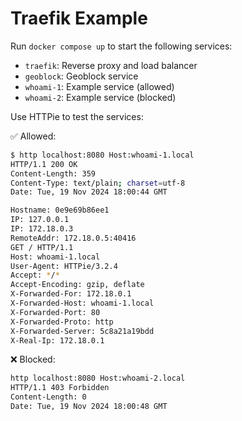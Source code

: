 # Traefik Example

Run `docker compose up` to start the following services:

- `traefik`: Reverse proxy and load balancer
- `geoblock`: Geoblock service
- `whoami-1`: Example service (allowed)
- `whoami-2`: Example service (blocked)

Use HTTPie to test the services:

✅ Allowed:

```bash
$ http localhost:8080 Host:whoami-1.local
HTTP/1.1 200 OK
Content-Length: 359
Content-Type: text/plain; charset=utf-8
Date: Tue, 19 Nov 2024 18:00:44 GMT

Hostname: 0e9e69b86ee1
IP: 127.0.0.1
IP: 172.18.0.3
RemoteAddr: 172.18.0.5:40416
GET / HTTP/1.1
Host: whoami-1.local
User-Agent: HTTPie/3.2.4
Accept: */*
Accept-Encoding: gzip, deflate
X-Forwarded-For: 172.18.0.1
X-Forwarded-Host: whoami-1.local
X-Forwarded-Port: 80
X-Forwarded-Proto: http
X-Forwarded-Server: 5c8a21a19bdd
X-Real-Ip: 172.18.0.1
```

❌ Blocked:

```bash
http localhost:8080 Host:whoami-2.local
HTTP/1.1 403 Forbidden
Content-Length: 0
Date: Tue, 19 Nov 2024 18:00:48 GMT
```
